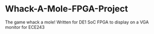 # Whack-A-Mole-FPGA-Project
The game whack a mole! Written for DE1 SoC FPGA to display on a VGA monitor for ECE243
